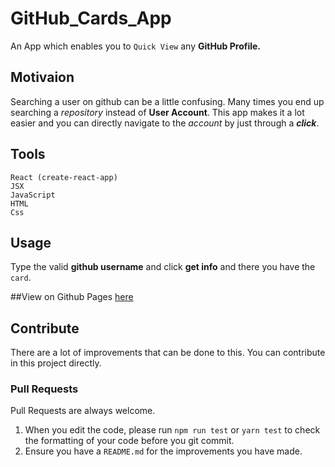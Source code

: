 # GitHub_Cards_App

An App which enables you to `Quick View` any **GitHub Profile.**

## Motivaion
Searching a user on github can be a little confusing. Many times you end up searching a *repository* instead of **User Account**. This app makes it a lot easier and you can directly navigate to the *account* by just through a ***click***.

## Tools
`````
React (create-react-app)
JSX
JavaScript
HTML
Css
`````

## Usage
Type the valid **github username** and click **get info** and there you have the `card`.

##View on Github Pages
[here](https://hopper01.github.io/github_cards_app/)

## Contribute
There are a lot of improvements that can be done to this.
You can contribute in this project directly.

### Pull Requests
Pull Requests are always welcome.

1. When you edit the code, please run `npm run test` or `yarn test` to check the formatting of your code before you git commit.
2. Ensure you have a `README.md` for the improvements you have made.
